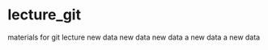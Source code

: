 lecture_git
===========

materials for git lecture
new data
new data
new data
a new data
a new data
